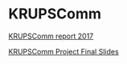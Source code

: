 # KRUPSComm
[KRUPSComm report 2017](https://github.com/ajinsunny/KRUPSComm/blob/main/Final%20Report.pdf)


[KRUPSComm Project Final Slides](https://github.com/ajinsunny/KRUPSComm/blob/main/Final%20Report%20Slides.pdf)
